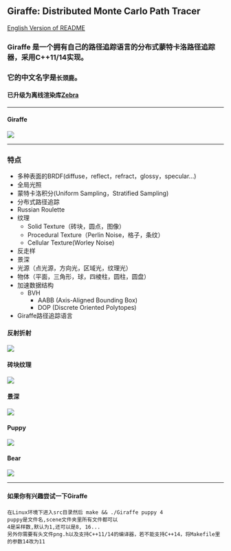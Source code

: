 ## Giraffe: Distributed Monte Carlo Path Tracer
[English Version of README](./README.en.md)

### Giraffe 是一个拥有自己的路径追踪语言的分布式蒙特卡洛路径追踪器，采用C++11/14实现。
### 它的中文名字是`长颈鹿`。

#### 已升级为离线渲染库[Zebra](https://github.com/UncP/Zebra)

***

#### Giraffe
![](./image/giraffe.png)

***

### 特点
* 多种表面的BRDF(diffuse，reflect，refract，glossy，specular...)
* 全局光照
* 蒙特卡洛积分(Uniform Sampling，Stratified Sampling)
* 分布式路径追踪
* Russian Roulette
* 纹理
	- Solid Texture（砖块，圆点，图像）
	- Procedural Texture（Perlin Noise，格子，条纹）
	- Cellular Texture(Worley Noise)
* 反走样
* 景深
* 光源（点光源，方向光，区域光，纹理光）
* 物体（平面，三角形，球，四棱柱，圆柱，圆盘）
* 加速数据结构
	- BVH
		+	AABB (Axis-Aligned Bounding Box)
		+	DOP	(Discrete Oriented Polytopes)
* Giraffe路径追踪语言


#### 反射折射
![](./image/reflect_refract.png)

#### 砖块纹理
![](./image/brick.png)

#### 景深
![](./image/depth_of_field.png)

#### Puppy
![](./image/puppy.png)

#### Bear
![](./image/bear.png)

***

#### 如果你有兴趣尝试一下Giraffe
`在Linux环境下进入src目录然后 make && ./Giraffe puppy 4`  
`puppy是文件名,scene文件夹里所有文件都可以`  
`4是采样数,默认为1,还可以是8, 16...`  
`另外你需要有头文件png.h以及支持C++11/14的编译器，若不能支持C++14，将Makefile里的参数14改为11`

